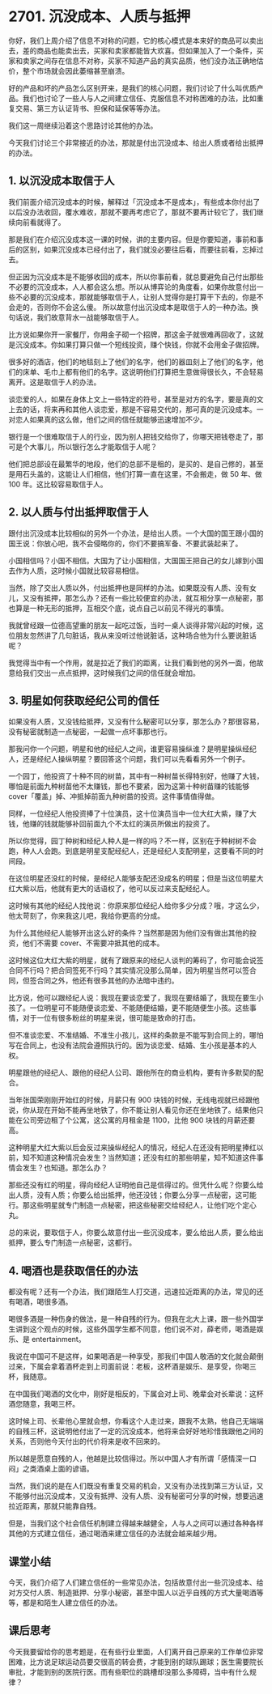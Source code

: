 # 2701. 沉没成本、人质与抵押
你好，我们上周介绍了信息不对称的问题，它的核心模式是本来好的商品可以卖出去，差的商品也能卖出去，买家和卖家都能皆大欢喜。但如果加入了一个条件，买家和卖家之间存在信息不对称，买家不知道产品的真实品质，他们没办法正确地估价，整个市场就会因此萎缩甚至崩溃。

好的产品和坏的产品怎么区别开来，是我们的核心问题，我们讨论了什么叫优质产品。我们也讨论了一些人与人之间建立信任、克服信息不对称困难的办法，比如重复交易、第三方认证背书、担保和延保等等办法。

我们这一周继续沿着这个思路讨论其他的办法。

今天我们讨论三个非常接近的办法，那就是付出沉没成本、给出人质或者给出抵押的办法。

## 1. 以沉没成本取信于人
我们前面介绍沉没成本的时候，解释过「沉没成本不是成本」，有些成本你付出了以后没办法收回，覆水难收，那就不要再考虑它了，那就不要再计较它了，我们继续向前看就得了。

那是我们在介绍沉没成本这一课的时候，讲的主要内容。但是你要知道，事前和事后的区别，如果沉没成本已经付出了，我们就没必要往后看，而要往前看，忘掉过去。

但正因为沉没成本是不能够收回的成本，所以你事前看，就总要避免自己付出那些不必要的沉没成本，人人都会这么想。所以从博弈论的角度看，如果你故意付出一些不必要的沉没成本，那就能够取信于人，让别人觉得你是打算干下去的，你是不会走的，否则你不会这么傻。
所以故意付出沉没成本是取信于人的一种办法。换句话说，我们故意背水一战能够取信于人。

比方说如果你开一家餐厅，你用金子砌一个招牌，那这金子就很难再回收了，这就是沉没成本。你如果打算只做一个短线投资，赚个快钱，你就不会用金子做招牌。

很多好的酒店，他们的地毯刻上了他们的名字，他们的器皿刻上了他们的名字，他们的床单、毛巾上都有他们的名字。这说明他们打算把生意做得很长久，不会轻易离开。这是取信于人的办法。

谈恋爱的人，如果在身体上文上一些特定的符号，甚至是对方的名字，要是真的文上去的话，将来再和其他人谈恋爱，那是不容易交代的，那可真的是沉没成本。一对恋人如果真的这么做，他们之间的信任就能够迅速增加不少。

银行是一个很难取信于人的行业，因为别人把钱交给你了，你哪天把钱卷走了，那可是个大事儿，所以银行怎么才能取信于人呢？

他们把总部设在最繁华的地段，他们的总部不是租的，是买的、是自己修的，甚至是用石头盖的，这能让人们相信，他们打算一直在这里，不会搬走，做 50 年、做 100 年。这比较容易取信于人。
 
## 2. 以人质与付出抵押取信于人
跟付出沉没成本比较相似的另外一个办法，是给出人质。一个大国的国王跟小国的国王说：你放心吧，我不会侵略你的，你们不要搞军备、不要武装起来了。

小国相信吗？小国不相信。大国为了让小国相信，大国国王把自己的女儿嫁到小国去作为人质，这时候小国就比较容易相信。

当然，除了交出人质以外，付出抵押也是同样的办法。如果既没有人质、没有女儿，又没有抵押，那怎么办？还有一些比较便宜的办法，就互相分享一点秘密，那也算是一种无形的抵押，互相交个底，说点自己以前见不得光的事情。

我就曾经跟一位德高望重的朋友一起吃过饭，当时一桌人谈得非常兴起的时候，这位朋友忽然讲了几句脏话，我从来没听过他说脏话，这种场合他为什么要说脏话呢？

我觉得当中有一个作用，就是拉近了我们的距离，让我们看到他的另外一面，他故意给我们交出一点点抵押，这时候我们之间的信任就会增加。

## 3. 明星如何获取经纪公司的信任
如果没有人质，又没钱给抵押，又没有什么秘密可以分享，那怎么办？那很容易，没有秘密就制造一点秘密，一起做一点坏事那也行。

那我问你一个问题，明星和他的经纪人之间，谁更容易操纵谁？是明星操纵经纪人，还是经纪人操纵明星？要回答这个问题，我们可以先看看另外一个例子。

一个园丁，他投资了十种不同的树苗，其中有一种树苗长得特别好，他赚了大钱，哪怕是前面九种树苗他不太赚钱，那也不要紧，因为这第十种树苗赚的钱能够 cover「覆盖」掉、冲抵掉前面九种树苗的投资。这件事情值得做。

同样，一位经纪人他投资捧了十位演员，这十位演员当中一位大红大紫，赚了大钱，他赚的钱就能够补回前面九个不太红的演员所做出的投资了。

所以你觉得，园丁种树和经纪人种人是一样的吗？不一样，区别在于种树树不会跑，种人人会跑。到底是明星支配经纪人，还是经纪人支配明星，这要看不同的时间段。

在这位明星还没红的时候，是经纪人能够支配还没成名的明星；但是当这位明星大红大紫以后，他就有更大的话语权了，他可以反过来支配经纪人。

这时候有其他的经纪人找他说：你原来那位经纪人给你多少分成？哦，才这么少，他太苛刻了，你来我这儿吧，我给你更高的分成。

为什么其他经纪人能够开出这么好的条件？当然那是因为他们没有做出其他的投资，他们不需要 cover、不需要冲抵其他的成本。

这时候这位大红大紫的明星，就有了跟原来的经纪人谈判的筹码了，你可能会说签合同不行吗？把合同签死不行吗？其实情况没那么简单，因为明星当然可以签合同，但签合同之外，他还有很多其他的办法暗中违约。

比方说，他可以跟经纪人说：我现在要谈恋爱了，我现在要结婚了，我现在要生小孩了。一位明星可不能随便谈恋爱、不能随便结婚，更不能随便生小孩。这些事情，对于一位有很多粉丝的明星来说，很可能是致命的打击。

但不准谈恋爱、不准结婚、不准生小孩儿，这样的条款是不能写到合同上的，哪怕写在合同上，也没有法院会遵照执行的。因为谈恋爱、结婚、生小孩是基本的人权。

明星跟他的经纪人、跟他的经纪人公司、跟他所在的商业机构，要有许多默契的配合。

当年张国荣刚刚开始红的时候，月薪只有 900 块钱的时候，无线电视就已经跟他说，你从现在开始不能再坐地铁了，你不能让别人看见你还在坐地铁了。结果他只能在公司旁边租了个公寓，这公寓的月租金是 1100，比他 900 块钱的月薪还要高。

这种明星大红大紫以后会反过来操纵经纪人的情况，经纪人在还没有把明星捧红以前，知不知道这种情况会发生？当然知道；还没有红的那些明星，知不知道这件事情会发生？也知道。那怎么办？

那些还没有红的明星，得向经纪人证明他自己是信得过的。但凭什么呢？你要么给出人质，没有人质；你要么给出抵押，他还没钱；你要么分享一点秘密，这可能行。那这些明星就专门制造一点秘密，把这些秘密交给经纪人，让他们吃个定心丸。

总的来说，要取信于人，你要么故意付出一些沉没成本，要么给出人质，要么给出抵押，要么专门制造一点秘密，这都行。
 
## 4. 喝酒也是获取信任的办法
都没有呢？还有一个办法，我们跟陌生人打交道，迅速拉近距离的办法，常见的还有喝酒，喝很多酒。

喝很多酒是一种伤身的做法，是一种自残的行为。但我在北大上课，跟一些外国学生讲到这个观点的时候，这些外国学生都不同意，他们说不对，薛老师，喝酒是娱乐、是 entertainment。

我说在中国可不是这样，如果喝酒是一种享受，那我们中国人敬酒的文化就会颠倒过来，下属会拿着酒杯走到上司面前说：老板，这杯酒是娱乐、是享受，你喝三杯，我随意。

在中国我们喝酒的文化中，刚好是相反的，下属会对上司、晚辈会对长辈说：这杯酒您随意，我喝三杯。

这时候上司、长辈他心里就会想，你看这个人走过来，跟我不太熟，他自己无端端的自残三杯，这说明他付出了一定的沉没成本，他将来会好好地珍惜我跟他之间的关系，否则他今天付出的代价将来是收不回来的。

所以越是愿意自残的人，他越是比较信得过。所以中国人才有所谓「感情深一口闷」之类酒桌上面的谚语。

当然，我们说的是在人们既没有重复交易的机会，又没有办法找到第三方认证，又不能够付出沉没成本，又没有抵押、没有人质、没有秘密可分享的时候，想要迅速拉近距离，那就只能靠自残。

但是，当我们这个社会信任机制建立得越来越健全，人与人之间可以通过各种各样其他的方式建立信任，通过喝酒来建立信任的办法就会越来越少用。
## 课堂小结
今天，我们介绍了人们建立信任的一些常见办法，包括故意付出一些沉没成本、给对方交付人质、制造抵押、分享小秘密，甚至中国人以近乎自残的方式大量喝酒等等，都是和陌生人建立信任的办法。 

## 课后思考
今天我要留给你的思考题是，在有些行业里面，人们离开自己原来的工作单位非常困难，比方说足球运动员要交很高的转会费，才能到别的球队踢球；医生需要院长审批，才能到别的医院行医。而有些职位的跳槽却没那么多障碍，当中有什么规律？